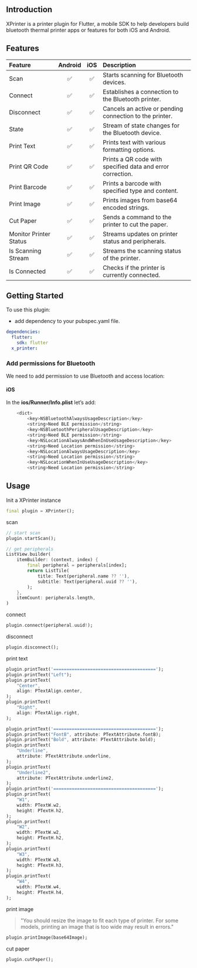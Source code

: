 ## Introduction

XPrinter is a printer plugin for Flutter, a mobile SDK to help developers build bluetooth thermal printer apps or features for both iOS and Android.

## Features

| Feature                |      Android       |        iOS         | Description                                                |
| :--------------------- | :----------------: | :----------------: | :--------------------------------------------------------- |
| Scan                   | :white_check_mark: | :white_check_mark: | Starts scanning for Bluetooth devices.                     |
| Connect                | :white_check_mark: | :white_check_mark: | Establishes a connection to the Bluetooth printer.         |
| Disconnect             | :white_check_mark: | :white_check_mark: | Cancels an active or pending connection to the printer.    |
| State                  | :white_check_mark: | :white_check_mark: | Stream of state changes for the Bluetooth device.          |
| Print Text             | :white_check_mark: | :white_check_mark: | Prints text with various formatting options.               |
| Print QR Code          | :white_check_mark: | :white_check_mark: | Prints a QR code with specified data and error correction. |
| Print Barcode          | :white_check_mark: | :white_check_mark: | Prints a barcode with specified type and content.          |
| Print Image            | :white_check_mark: | :white_check_mark: | Prints images from base64 encoded strings.                 |
| Cut Paper              | :white_check_mark: | :white_check_mark: | Sends a command to the printer to cut the paper.           |
| Monitor Printer Status | :white_check_mark: | :white_check_mark: | Streams updates on printer status and peripherals.         |
| Is Scanning Stream     | :white_check_mark: | :white_check_mark: | Streams the scanning status of the printer.                |
| Is Connected           | :white_check_mark: | :white_check_mark: | Checks if the printer is currently connected.              |

## Getting Started

To use this plugin:

- add dependency to your pubspec.yaml file.

```yaml
dependencies:
  flutter:
    sdk: flutter
  x_printer:
```

### Add permissions for Bluetooth

We need to add permission to use Bluetooth and access location:

#### **iOS**

In the **ios/Runner/Info.plist** let’s add:

```dart
	<dict>
	    <key>NSBluetoothAlwaysUsageDescription</key>
	    <string>Need BLE permission</string>
	    <key>NSBluetoothPeripheralUsageDescription</key>
	    <string>Need BLE permission</string>
	    <key>NSLocationAlwaysAndWhenInUseUsageDescription</key>
	    <string>Need Location permission</string>
	    <key>NSLocationAlwaysUsageDescription</key>
	    <string>Need Location permission</string>
	    <key>NSLocationWhenInUseUsageDescription</key>
	    <string>Need Location permission</string>
```

## Usage

Init a XPrinter instance

```dart
final plugin = XPrinter();
```

scan

```dart
// start scan
plugin.startScan();

// get peripherals
ListView.builder(
    itemBuilder: (context, index) {
        final peripheral = peripherals[index];
        return ListTile(
            title: Text(peripheral.name ?? ''),
            subtitle: Text(peripheral.uuid ?? ''),
        );
    },
    itemCount: peripherals.length,
)
```

connect

```dart
plugin.connect(peripheral.uuid!);
```

disconnect

```dart
plugin.disconnect();
```

print text

```dart
plugin.printText('=======================================');
plugin.printText("Left");
plugin.printText(
    "Center",
    align: PTextAlign.center,
);
plugin.printText(
    "Right",
    align: PTextAlign.right,
);

plugin.printText('=======================================');
plugin.printText("FontB", attribute: PTextAttribute.fontB);
plugin.printText("Bold", attribute: PTextAttribute.bold);
plugin.printText(
    "Underline",
    attribute: PTextAttribute.underline,
);
plugin.printText(
    "Underline2",
    attribute: PTextAttribute.underline2,
);
plugin.printText('=======================================');
plugin.printText(
    "W1",
    width: PTextW.w2,
    height: PTextH.h2,
);
plugin.printText(
    "W2",
    width: PTextW.w2,
    height: PTextH.h2,
);
plugin.printText(
    "W3",
    width: PTextW.w3,
    height: PTextH.h3,
);
plugin.printText(
    "W4",
    width: PTextW.w4,
    height: PTextH.h4,
);
```

print image

> "You should resize the image to fit each type of printer. For some models, printing an image that is too wide may result in errors."

```dart
plugin.printImage(base64Image);
```

cut paper

```dart
plugin.cutPaper();
```
